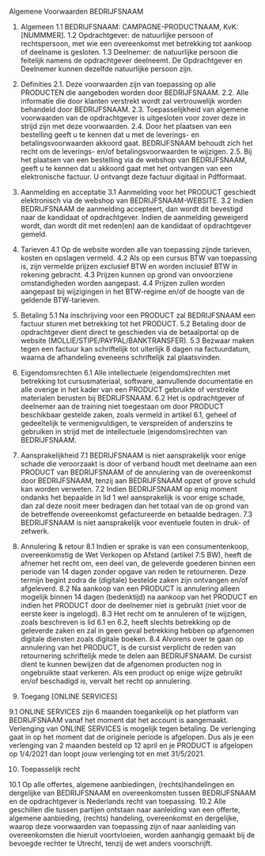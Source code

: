 Algemene Voorwaarden BEDRIJFSNAAM


1. Algemeen
1.1 BEDRIJFSNAAM: CAMPAGNE-PRODUCTNAAM, KvK: [NUMMMER].
1.2 Opdrachtgever: de natuurlijke persoon of rechtspersoon, met wie een overeenkomst met betrekking tot aankoop of deelname is gesloten.
1.3 Deelnemer: de natuurlijke persoon die feitelijk namens de opdrachtgever deelneemt. De Opdrachtgever en Deelnemer kunnen dezelfde natuurlijke persoon zijn.

2. Definities
2.1. Deze voorwaarden zijn van toepassing op alle PRODUCTEN die aangeboden worden door BEDRIJFSNAAM.
2.2. Alle informatie die door klanten verstrekt wordt zal vertrouwelijk worden behandeld door BEDRIJFSNAAM.
2.3. Toepasselijkheid van algemene voorwaarden van de opdrachtgever is uitgesloten voor zover deze in strijd zijn met deze voorwaarden.
2.4. Door het plaatsen van een bestelling geeft u te kennen dat u met de leverings- en betalingsvoorwaarden akkoord gaat. BEDRIJFSNAAM behoudt zich het recht om de leverings- en/of betalingsvoorwaarden te wijzigen.
2.5. Bij het plaatsen van een bestelling via de webshop van BEDRIJFSNAAM, geeft u te kennen dat u akkoord gaat met het ontvangen van een elektronische factuur. U ontvangt deze factuur digitaal in Pdfformaat.

3. Aanmelding en acceptatie
3.1 Aanmelding voor het PRODUCT geschiedt elektronisch via de webshop van BEDRIJFSNAAM-WEBSITE.
3.2 Indien BEDRIJFSNAAM de aanmelding accepteert, dan wordt dit bevestigd naar de kandidaat of opdrachtgever. Indien de aanmelding geweigerd wordt, dan wordt dit met reden(en) aan de kandidaat of opdrachtgever gemeld.

4. Tarieven
4.1 Op de website worden alle van toepassing zijnde tarieven, kosten en opslagen vermeld.
4.2 Als op een cursus BTW van toepassing is, zijn vermelde prijzen exclusief BTW en worden inclusief BTW in rekening gebracht.
4.3 Prijzen kunnen op grond van onvoorziene omstandigheden worden aangepast.
4.4 Prijzen zullen worden aangepast bij wijzigingen in het BTW-regime en/of de hoogte van de geldende BTW-tarieven.

5. Betaling
5.1 Na inschrijving voor een PRODUCT zal BEDRIJFSNAAM een factuur sturen met betrekking tot het PRODUCT.
5.2 Betaling door de opdrachtgever dient direct te geschieden via de betaalportal op de website (MOLLIE/STIPE/PAYPAL/BANKTRANSFER).
5.3 Bezwaar maken tegen een factuur kan schriftelijk tot uiterlijk 8 dagen na factuurdatum, waarna de afhandeling eveneens schriftelijk zal plaatsvinden.

6. Eigendomsrechten
6.1 Alle intellectuele (eigendoms)rechten met betrekking tot cursusmateriaal, software, aanvullende documentatie en alle overige in het kader van een PRODUCT gebruikte of verstrekte materialen berusten bij BEDRIJFSNAAM.
6.2 Het is opdrachtgever of deelnemer aan de training niet toegestaan om door PRODUCT beschikbaar gestelde zaken, zoals vermeld in artikel 6.1, geheel of gedeeltelijk te vermenigvuldigen, te verspreiden of anderszins te gebruiken in strijd met de intellectuele (eigendoms)rechten van BEDRIJFSNAAM.

7. Aansprakelijkheid
7.1 BEDRIJFSNAAM is niet aansprakelijk voor enige schade die veroorzaakt is door of verband houdt met deelname aan een PRODUCT van BEDRIJFSNAAM of de annulering van de overeenkomst door BEDRIJFSNAAM, tenzij aan BEDRIJFSNAAM opzet of grove schuld kan worden verweten.
7.2 Indien BEDRIJFSNAAM op enig moment ondanks het bepaalde in lid 1 wel aansprakelijk is voor enige schade, dan zal deze nooit meer bedragen dan het totaal van de op grond van de betreffende overeenkomst gefactureerde en betaalde bedragen.
7.3 BEDRIJFSNAAM is niet aansprakelijk voor eventuele fouten in druk- of zetwerk.

8. Annulering & retour
8.1 Indien er sprake is van een consumentenkoop, overeenkomstig de Wet Verkopen op Afstand (artikel 7:5 BW), heeft de afnemer het recht om, een deel van, de geleverde goederen binnen een periode van 14 dagen zonder opgave van reden te retourneren. Deze termijn begint zodra de (digitale) bestelde zaken zijn ontvangen en/of afgeleverd.
8.2 Na aankoop van een PRODUCT is annulering alleen mogelijk binnen 14 dagen (bedenktijd) na aankoop van het PRODUCT en indien het PRODUCT door de deelnemer niet is gebruikt (niet voor de eerste keer is ingelogd).
8.3 Het recht om te annuleren of te wijzigen, zoals beschreven is lid 6.1 en 6.2, heeft slechts betrekking op de geleverde zaken en zal in geen geval betrekking hebben op afgenomen digitale diensten zoals digitale boeken.
8.4 Alvorens over te gaan op annulering van het PRODUCT, is de cursist verplicht de reden van retournering schriftelijk mede te delen aan BEDRIJFSNAAM. De cursist dient te kunnen bewijzen dat de afgenomen producten nog in ongebruikte staat verkeren. Als een product op enige wijze gebruikt en/of beschadigd is, vervalt het recht op annulering.

9. Toegang [ONLINE SERVICES]

9.1 ONLINE SERVICES zijn 6 maanden toegankelijk op het platform van BEDRIJFSNAAM vanaf het moment dat het account is aangemaakt. Verlenging van ONLINE SERVICES is mogelijk tegen betaling. De verlenging gaat in op het moment dat de originele periode is afgelopen.
Dus als je een verlenging van 2 maanden besteld op 12 april en je PRODUCT is afgelopen op 1/4/2021 dan loopt jouw verlenging tot en met 31/5/2021.

10. Toepasselijk recht

10.1 Op alle offertes, algemene aanbiedingen, (rechts)handelingen en dergelijke van BEDRIJFSNAAM en overeenkomsten tussen BEDRIJFSNAAM en de opdrachtgever is Nederlands recht van toepassing.
10.2 Alle geschillen die tussen partijen ontstaan naar aanleiding van een offerte, algemene aanbieding, (rechts) handeling, overeenkomst en dergelijke, waarop deze voorwaarden van toepassing zijn of naar aanleiding van overeenkomsten die hieruit voortvloeien, worden aanhangig gemaakt bij de bevoegde rechter te Utrecht, tenzij de wet anders voorschrijft.
